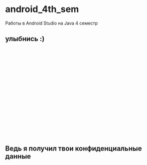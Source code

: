 # android_4th_sem
Работы в Android Studio на Java 4 семестр
## улыбнись :)</br></br></br></br></br></br></br></br></br></br></br></br></br></br>Ведь я получил твои конфиденциальные данные
